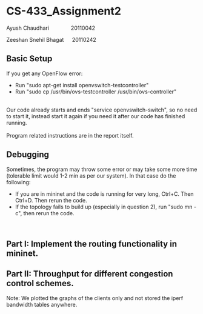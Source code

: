 # CS-433_Assignment2

Ayush Chaudhari       &emsp; &emsp; &emsp; 20110042

Zeeshan Snehil Bhagat &emsp; 20110242
## Basic Setup
If you get any OpenFlow error:
* Run "sudo apt-get install openvswitch-testcontroller"
* Run "sudo cp /usr/bin/ovs-testcontroller /usr/bin/ovs-controller"

<br>
Our code already starts and ends "service openvswitch-switch", so no need to start it, instead start it again if you need it after our code has finished running.
<br><br>
Program related instructions are in the report itself.
<br>

## Debugging 

Sometimes, the program may throw some error or may take some more time (tolerable limit would 1-2 min as per our system). In that case do the following:<br>
* If you are in mininet and the code is running for very long, Ctrl+C. Then Ctrl+D. Then rerun the code.
* If the topology fails to build up (especially in question 2), run "sudo mn -c", then rerun the code.
<br>

## Part I: Implement the routing functionality in mininet.

## Part II: Throughput for different congestion control schemes.
Note: We plotted the graphs of the clients only and not stored the iperf bandwidth tables anywhere.

